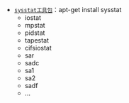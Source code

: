 
- [`sysstat工具包`](http://sebastien.godard.pagesperso-orange.fr/documentation.html)：apt-get install sysstat
    - iostat
    - mpstat
    - pidstat
    - tapestat
    - cifsiostat
    - sar
    - sadc
    - sa1
    - sa2
    - sadf
    - ...
